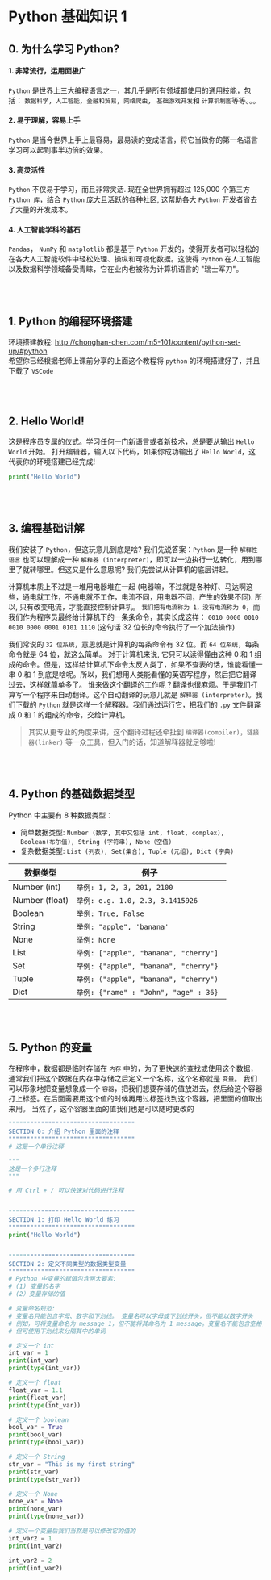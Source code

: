 # Python 基础知识 1
## 0. 为什么学习 Python?
#### 1. 非常流行，运用面极广
```Python``` 是世界上三大编程语言之一，其几乎是所有领域都使用的通用技能，包括：
```数据科学```，```人工智能```，```金融和贸易```，```网络爬虫```， ```基础游戏开发```和 ```计算机制图```等等。。。

#### 2. 易于理解，容易上手
```Python``` 是当今世界上手上最容易，最易读的变成语言，将它当做你的第一名语言学习可以起到事半功倍的效果。

#### 3. 高灵活性
```Python``` 不仅易于学习，而且非常灵活. 现在全世界拥有超过 125,000 个第三方 ```Python 库```，结合 ```Python``` 庞大且活跃的各种社区, 这帮助各大 ```Python``` 开发者省去了大量的开发成本。

#### 4. 人工智能学科的基石
```Pandas```， ```NumPy``` 和 ```matplotlib``` 都是基于 ```Python``` 开发的，使得开发者可以轻松的在各大人工智能软件中轻松处理、操纵和可视化数据。这使得 ```Python```
在人工智能以及数据科学领域备受青睐，它在业内也被称为计算机语言的 "瑞士军刀"。

<br />
<br />

## 1. Python 的编程环境搭建
环境搭建教程: http://chonghan-chen.com/m5-101/content/python-set-up/#python <br />
希望你已经根据老师上课前分享的上面这个教程将 ```python``` 的环境搭建好了，并且下载了 ```VSCode```

<br />
<br />

## 2. Hello World!
这是程序员专属的仪式。学习任何一门新语言或者新技术，总是要从输出 ```Hello World``` 开始。
打开编辑器，输入以下代码，如果你成功输出了 ```Hello World```，这代表你的环境搭建已经完成!
``` python
print("Hello World")
```

<br />
<br />

## 3. 编程基础讲解
我们安装了 ```Python```，但这玩意儿到底是啥? 我们先说答案：```Python``` 是一种 ```解释性语言``` 也可以理解成一种 ```解释器 (interpreter)```，即可以一边执行一边转化，用到哪里了就转哪里。但这又是什么意思呢? 我们先尝试从计算机的底层讲起。 
<br />

计算机本质上不过是一堆用电器堆在一起 (电器嘛，不过就是各种灯、马达啊这些，通电就工作，不通电就不工作，电流不同，用电器不同，产生的效果不同). 所以, 只有改变电流，才能直接控制计算机。
```我们把有电流称为 1，没有电流称为 0```，而我们作为程序员最终给计算机下的一条条命令，其实长成这样：
```0010 0000 0010 0010 0000 0001 0101 1110```
(这句话 32 位长的命令执行了一个加法操作)
<br />

我们常说的 ```32 位系统```，意思就是计算机的每条命令有 32 位。而 ```64 位系统```，每条命令就是 64 位，就这么简单。
对于计算机来说, 它只可以读得懂由这种 0 和 1 组成的命令。但是，这样给计算机下命令太反人类了，如果不查表的话，谁能看懂一串 0 和 1 到底是啥呢。所以，我们想用人类能看懂的英语写程序，然后把它翻译过去，这样就简单多了。
谁来做这个翻译的工作呢？翻译也很麻烦。于是我们打算写一个程序来自动翻译。这个自动翻译的玩意儿就是 ```解释器 (interpreter)```。我们下载的 ```Python``` 就是这样一个解释器。我们通过运行它，把我们的 ```.py``` 文件翻译成 0 和 1 的组成的命令，交给计算机。
<br />

> 其实从更专业的角度来讲，这个翻译过程还牵扯到 ```编译器(compiler)```，```链接器(linker)``` 等一众工具，但入门的话，知道解释器就足够啦!

<br />
<br />

## 4. Python 的基础数据类型
Python 中主要有 8 种数据类型：
- 简单数据类型: ```Number (数字, 其中又包括 int, float, complex), Boolean(布尔值), String (字符串), None（空值)```
- 复杂数据类型: ```List (列表), Set(集合), Tuple (元组), Dict (字典)```

| 数据类型        |  例子                                          |   
|  ------------  |  --------------------------------              |
|  Number (int)  |  ```举例: 1, 2, 3, 201, 2100```                |  
|  Number (float)|  ```举例: e.g. 1.0, 2.3, 3.1415926```          |  
|  Boolean       |  ```举例: True, False```                       |   
|  String        |  ```举例: "apple", 'banana' ```                |
|  None          |  ```举例: None ```                             |
|  List          |  ```举例: ["apple", "banana", "cherry"] ```    |
|  Set           |  ```举例: {"apple", "banana", "cherry"} ```    |
|  Tuple         |  ```举例: ("apple", "banana", "cherry") ```    |
|  Dict          |  ```举例: {"name" : "John", "age" : 36} ```    |

<br />
<br />

## 5. Python 的变量
在程序中，数据都是临时存储在 ```内存``` 中的，为了更快速的查找或使用这个数据，通常我们把这个数据在内存中存储之后定义一个名称，这个名称就是 ```变量```。
我们可以形象地把变量想象成一个 ```容器```，把我们想要存储的值放进去，然后给这个容器打上标签。在后面需要用这个值的时候再用过标签找到这个容器，把里面的值取出来用。
当然了，这个容器里面的值我们也是可以随时更改的

```python
"""""""""""""""""""""""""""""""""""
SECTION 0: 介绍 Python 里面的注释
"""""""""""""""""""""""""""""""""""
# 这是一个单行注释

"""
这是一个多行注释
"""

# 用 Ctrl + / 可以快速对代码进行注释


"""""""""""""""""""""""""""""""""""
SECTION 1: 打印 Hello World 练习
"""""""""""""""""""""""""""""""""""
print("Hello World")


"""""""""""""""""""""""""""""""""""
SECTION 2: 定义不同类型的数据类型变量
"""""""""""""""""""""""""""""""""""
# Python 中变量的赋值包含两大要素: 
# (1) 变量的名字 
# (2）变量存储的值

# 变量命名规范:
# 变量名只能包含字母、数字和下划线。 变量名可以字母或下划线开头，但不能以数字开头
# 例如，可将变量命名为 message_1，但不能将其命名为 1_message。变量名不能包含空格，
# 但可使用下划线来分隔其中的单词

# 定义一个 int
int_var = 1
print(int_var)
print(type(int_var))

# 定义一个 float
float_var = 1.1
print(float_var)
print(type(int_var))

# 定义一个 boolean
bool_var = True
print(bool_var)
print(type(bool_var))

# 定义一个 String
str_var = "This is my first string"
print(str_var)
print(type(str_var))

# 定义一个 None
none_var = None
print(none_var)
print(type(none_var))

# 定义一个变量后我们当然是可以修改它的值的
int_var2 = 1
print(int_var2)

int_var2 = 2
print(int_var2)
```





